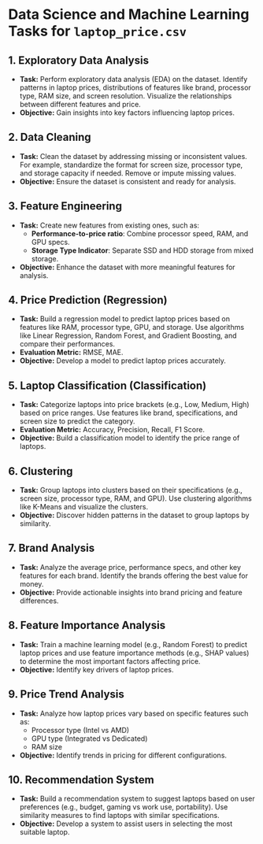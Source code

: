 
# Data Science and Machine Learning Tasks for `laptop_price.csv`

## 1. Exploratory Data Analysis
- **Task:** Perform exploratory data analysis (EDA) on the dataset. Identify patterns in laptop prices, distributions of features like brand, processor type, RAM size, and screen resolution. Visualize the relationships between different features and price.
- **Objective:** Gain insights into key factors influencing laptop prices.

## 2. Data Cleaning
- **Task:** Clean the dataset by addressing missing or inconsistent values. For example, standardize the format for screen size, processor type, and storage capacity if needed. Remove or impute missing values.
- **Objective:** Ensure the dataset is consistent and ready for analysis.

## 3. Feature Engineering
- **Task:** Create new features from existing ones, such as:
  - **Performance-to-price ratio**: Combine processor speed, RAM, and GPU specs.
  - **Storage Type Indicator**: Separate SSD and HDD storage from mixed storage.
- **Objective:** Enhance the dataset with more meaningful features for analysis.

## 4. Price Prediction (Regression)
- **Task:** Build a regression model to predict laptop prices based on features like RAM, processor type, GPU, and storage. Use algorithms like Linear Regression, Random Forest, and Gradient Boosting, and compare their performances.
- **Evaluation Metric:** RMSE, MAE.
- **Objective:** Develop a model to predict laptop prices accurately.

## 5. Laptop Classification (Classification)
- **Task:** Categorize laptops into price brackets (e.g., Low, Medium, High) based on price ranges. Use features like brand, specifications, and screen size to predict the category.
- **Evaluation Metric:** Accuracy, Precision, Recall, F1 Score.
- **Objective:** Build a classification model to identify the price range of laptops.

## 6. Clustering
- **Task:** Group laptops into clusters based on their specifications (e.g., screen size, processor type, RAM, and GPU). Use clustering algorithms like K-Means and visualize the clusters.
- **Objective:** Discover hidden patterns in the dataset to group laptops by similarity.

## 7. Brand Analysis
- **Task:** Analyze the average price, performance specs, and other key features for each brand. Identify the brands offering the best value for money.
- **Objective:** Provide actionable insights into brand pricing and feature differences.

## 8. Feature Importance Analysis
- **Task:** Train a machine learning model (e.g., Random Forest) to predict laptop prices and use feature importance methods (e.g., SHAP values) to determine the most important factors affecting price.
- **Objective:** Identify key drivers of laptop prices.

## 9. Price Trend Analysis
- **Task:** Analyze how laptop prices vary based on specific features such as:
  - Processor type (Intel vs AMD)
  - GPU type (Integrated vs Dedicated)
  - RAM size
- **Objective:** Identify trends in pricing for different configurations.

## 10. Recommendation System
- **Task:** Build a recommendation system to suggest laptops based on user preferences (e.g., budget, gaming vs work use, portability). Use similarity measures to find laptops with similar specifications.
- **Objective:** Develop a system to assist users in selecting the most suitable laptop.
